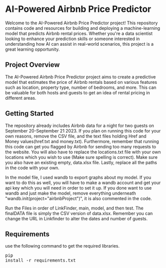 # AI-Powered Airbnb Price Predictor


Welcome to the AI-Powered Airbnb Price Predictor project! This repository contains code and resources for building and deploying a machine-learning model that predicts Airbnb rental prices. Whether you're a data scientist looking to enhance your prediction skills or someone interested in understanding how AI can assist in real-world scenarios, this project is a great learning opportunity.

## Project Overview

The AI-Powered Airbnb Price Predictor project aims to create a predictive model that estimates the price of Airbnb rentals based on various features such as location, property type, number of bedrooms, and more. This can be valuable for both hosts and guests to get an idea of rental pricing in different areas.

## Getting Started

The repository already includes Airbnb data for a night for two guests on September 20-September 21 2023. If you plan on running this code for your own reasons, remove the CSV file, and the text files holding Href and Money values(href.txt and money.txt). Furthermore, remember that running this code can get you flagged by Airbnb for sending too many requests to the website. You will also have to replace the locations.txt file with your own locations which you wish to use (Make sure spelling is correct). Make sure you also have an existing empty, data.xlsx file. 
Lastly, replace all the paths in the code with your own.

In the model file, I used wandb to export graphs about my model. If you want to do this as well, you will have to make a wandb account and get your api key which you will need in order to set it up. If you done want to use wandb and just make the model, remove everything underneath "wandb.init(project="airbnbProject")", it is also commented in the code.

Run the Files in order of LinkFinder, main, model, and then test. The finalDATA file is simply the CSV version of data.xlsx. Remember you can change the URL in Linkfinder to alter the dates and number of guests.

## Requirements

use the following command to get the required libraries.<pre>pip install -r requirements.txt</pre>
